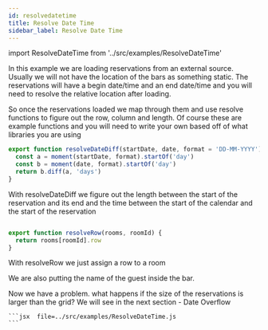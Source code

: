 ```yaml
---
id: resolvedatetime
title: Resolve Date Time
sidebar_label: Resolve Date Time
---
```

import ResolveDateTime from '../src/examples/ResolveDateTime'

In this example we are loading reservations from an external source. 
Usually we will not have the location of the bars as something static. 
The reservations will have a begin date/time and an end date/time and you will need to resolve the relative location after loading.

So once the reservations loaded we map through them and use resolve functions to figure out the row, column and length.
Of course these are example functions and you will need to write your own based off of what libraries you are using

```jsx
export function resolveDateDiff(startDate, date, format = 'DD-MM-YYYY') {
  const a = moment(startDate, format).startOf('day')
  const b = moment(date, format).startOf('day')
  return b.diff(a, 'days')
}

```
With resolveDateDiff we figure out the length between the start of the reservation and its end and the time between the start of the calendar and the start of the reservation


```jsx

export function resolveRow(rooms, roomId) {
  return rooms[roomId].row
}
```

With resolveRow we just assign a row to a room 

We are also putting the name of the guest inside the bar. 

Now we have a problem. what happens if the size of the reservations is larger than the grid? 
We will see in the next section - Date Overflow

<ResolveDateTime />

    ```jsx  file=../src/examples/ResolveDateTime.js
    ```